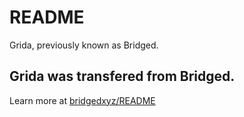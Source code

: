 # README
Grida, previously known as Bridged.


## Grida was transfered from Bridged.
Learn more at [bridgedxyz/README](https://github.com/bridgedxyz/README)
